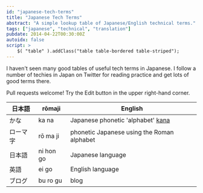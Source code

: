 ```yaml
---
id: "japanese-tech-terms"
title: "Japanese Tech Terms"
abstract: "A simple lookup table of Japanese/English technical terms."
tags: ["japanese", "technical", "translation"]
pubdate: 2014-04-22T00:30:00Z
autoidx: false
script: >
    $( "table" ).addClass("table table-bordered table-striped");
---
```


I haven't seen many good tables of useful tech terms in Japanese. I follow a number of techies in
Japan on Twitter for reading practice and get lots of good terms there.

Pull requests welcome! Try the Edit button in the upper right-hand corner.

日本語                | rōmaji                 | English
----------------------|------------------------|-----------------------------------------------------------------------
かな                  | ka na                  | Japanese phonetic 'alphabet' [kana](http://en.wikipedia.org/wiki/Kana)
ローマ字              | rō ma ji               | phonetic Japanese using the Roman alphabet
日本語                | ni hon go              | Japanese language
英語                  | ei go                  | English language
ブログ                | bu ro gu               | blog
